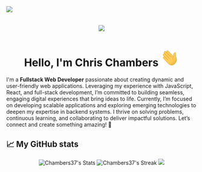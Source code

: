 <img align="left" src="https://visitor-badge.laobi.icu/badge?page_id=Chambers37.Chambers37">

<h1 align="center">
  <img src="https://readme-typing-svg.herokuapp.com/?front=Righteous&size=35&center=true&vCenter=true&width=500&height=70&duration=8000&lines=Welcome+to+my+Github!" />
</h1>

<h1 align="center">Hello, I'm Chris Chambers <img src="https://github.com/Chambers37/Chambers37/blob/main/wave.gif" width="48"></h1>  

  I'm a **Fullstack Web Developer** passionate about creating dynamic and user-friendly web applications. Leveraging my experience with JavaScript, React, and full-stack development, I’m committed to building seamless, engaging digital experiences that bring ideas to life. Currently, I’m focused on developing scalable applications and exploring emerging technologies to deepen my expertise in backend systems. I thrive on solving problems, continuous learning, and collaborating to deliver impactful solutions. Let’s connect and create something amazing! 🚀

## 📈 My GitHub stats

<div class="badges-githubstats">
  <p align="center">
    <img src="https://github-readme-stats.vercel.app/api?username=chambers37&theme=tokyonight&show_icons=true&hide_border=true&count_private=true" alt="Chambers37's Stats" height="165">
    <img src="https://github-readme-streak-stats.herokuapp.com/?user=chambers37&theme=tokyonight&hide_border=true" alt="Chambers37's Streak" height="165">
    <img src="https://github-readme-stats.vercel.app/api/top-langs/?username=chambers37&theme=tokyonight&layout=compact&hide_border=true">
  </p>
</div>
